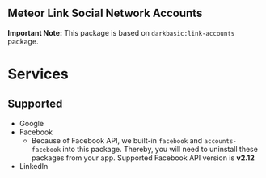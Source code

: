 ## Meteor Link Social Network Accounts

**Important Note:** This package is based on `darkbasic:link-accounts` package.

Services
=============

Supported
-------------
- Google
- Facebook
    - Because of Facebook API, we built-in `facebook` and `accounts-facebook` into this package. Thereby, you will
    need to uninstall these packages from your app. Supported Facebook API version is **v2.12**
- LinkedIn
